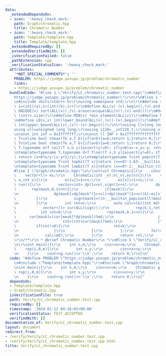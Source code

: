 ```yaml
---
data:
  _extendedDependsOn:
  - icon: ':heavy_check_mark:'
    path: Graph/chromatic.hpp
    title: Chromatic Number
  - icon: ':heavy_check_mark:'
    path: Template/template.hpp
    title: Template/template.hpp
  _extendedRequiredBy: []
  _extendedVerifiedWith: []
  _isVerificationFailed: false
  _pathExtension: cpp
  _verificationStatusIcon: ':heavy_check_mark:'
  attributes:
    '*NOT_SPECIAL_COMMENTS*': ''
    PROBLEM: https://judge.yosupo.jp/problem/chromatic_number
    links:
    - https://judge.yosupo.jp/problem/chromatic_number
  bundledCode: "#line 1 \"Verify/LC_chromatic_number.test.cpp\"\n#define PROBLEM \"\
    https://judge.yosupo.jp/problem/chromatic_number\"\r\n\r\n#line 1 \"Template/template.hpp\"\
    \n#include <bits/stdc++.h>\r\nusing namespace std;\r\n\r\n#define rep(i,a,b) for(int\
    \ i=(int)(a);i<(int)(b);i++)\r\n#define ALL(v) (v).begin(),(v).end()\r\n#define\
    \ UNIQUE(v) sort(ALL(v)),(v).erase(unique(ALL(v)),(v).end())\r\n#define SZ(v)\
    \ (int)v.size()\r\n#define MIN(v) *min_element(ALL(v))\r\n#define MAX(v) *max_element(ALL(v))\r\
    \n#define LB(v,x) int(lower_bound(ALL(v),(x))-(v).begin())\r\n#define UB(v,x)\
    \ int(upper_bound(ALL(v),(x))-(v).begin())\r\n\r\nusing ll=long long int;\r\n\
    using ull=unsigned long long;\r\nusing i128=__int128_t;\r\nusing u128=__uint128_t;\r\
    \nconst int inf = 0x3fffffff;\r\nconst ll INF = 0x1fffffffffffffff;\r\n\r\ntemplate<typename\
    \ T>inline bool chmax(T& a,T b){if(a<b){a=b;return 1;}return 0;}\r\ntemplate<typename\
    \ T>inline bool chmin(T& a,T b){if(a>b){a=b;return 1;}return 0;}\r\ntemplate<typename\
    \ T,typename U>T ceil(T x,U y){assert(y!=0); if(y<0)x=-x,y=-y; return (x>0?(x+y-1)/y:x/y);}\r\
    \ntemplate<typename T,typename U>T floor(T x,U y){assert(y!=0); if(y<0)x=-x,y=-y;\
    \ return (x>0?x/y:(x-y+1)/y);}\r\ntemplate<typename T>int popcnt(T x){return __builtin_popcountll(x);}\r\
    \ntemplate<typename T>int topbit(T x){return (x==0?-1:63-__builtin_clzll(x));}\r\
    \ntemplate<typename T>int lowbit(T x){return (x==0?-1:__builtin_ctzll(x));}\n\
    #line 2 \"Graph/chromatic.hpp\"\n\r\nstruct Chromatic{\r\n    const int n;\r\n\
    \    vector<ll> es;\r\n    Chromatic(int _n):n(_n),es(n){}\r\n    void add_edge(int\
    \ u,int v){\r\n        es[u]|=1<<v;\r\n        es[v]|=1<<u;\r\n    }\r\n    int\
    \ run(){\r\n        vector<int> dp(1<<n),sign(1<<n);\r\n        dp[0]=1;\r\n \
    \       rep(mask,0,1<<n){\r\n            if(mask){\r\n                int v=__builtin_ctz(mask);\r\
    \n                dp[mask]=dp[mask^(1<<v)]+dp[(mask^(1<<v))&(~es[v])];\r\n   \
    \         }\r\n            sign[mask]=((n-__builtin_popcountll(mask))&1?-1:1);\r\
    \n        }\r\n        int ret=n;\r\n        auto calc=[&](int md)->void{\r\n\
    \            vector<ll> cur(ALL(sign));\r\n            rep(k,1,ret){\r\n     \
    \           int cnt=0;\r\n                rep(mask,0,1<<n){\r\n              \
    \      cur[mask]=(cur[mask]*dp[mask])%md;\r\n                    if(cur[mask]<0)cur[mask]+=md;\r\
    \n                    cnt=(cnt+cur[mask])%md;\r\n                }\r\n       \
    \         if(cnt!=0){\r\n                    ret=k;\r\n                    break;\r\
    \n                }\r\n            }\r\n        };\r\n        for(auto& md:{998244353,1000000007,1000000011}){\r\
    \n            calc(md);\r\n        }\r\n        return ret;\r\n    }\r\n};\r\n\
    \r\n/**\r\n * @brief Chromatic Number\r\n */\n#line 5 \"Verify/LC_chromatic_number.test.cpp\"\
    \n\r\nint main(){\r\n    int n,m;\r\n    cin>>n>>m;\r\n    Chromatic g(n);\r\n\
    \    rep(i,0,m){\r\n        int x,y;\r\n        cin>>x>>y;\r\n        g.add_edge(x,y);\r\
    \n    }\r\n    cout<<g.run()<<'\\n';\r\n    return 0;\r\n}\n"
  code: "#define PROBLEM \"https://judge.yosupo.jp/problem/chromatic_number\"\r\n\r\
    \n#include \"Template/template.hpp\"\r\n#include \"Graph/chromatic.hpp\"\r\n\r\
    \nint main(){\r\n    int n,m;\r\n    cin>>n>>m;\r\n    Chromatic g(n);\r\n   \
    \ rep(i,0,m){\r\n        int x,y;\r\n        cin>>x>>y;\r\n        g.add_edge(x,y);\r\
    \n    }\r\n    cout<<g.run()<<'\\n';\r\n    return 0;\r\n}"
  dependsOn:
  - Template/template.hpp
  - Graph/chromatic.hpp
  isVerificationFile: true
  path: Verify/LC_chromatic_number.test.cpp
  requiredBy: []
  timestamp: '2024-01-12 04:16:01+09:00'
  verificationStatus: TEST_ACCEPTED
  verifiedWith: []
documentation_of: Verify/LC_chromatic_number.test.cpp
layout: document
redirect_from:
- /verify/Verify/LC_chromatic_number.test.cpp
- /verify/Verify/LC_chromatic_number.test.cpp.html
title: Verify/LC_chromatic_number.test.cpp
---
```

